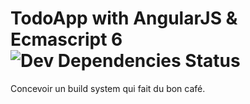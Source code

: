 TodoApp with AngularJS & Ecmascript 6 ![Dev Dependencies Status](http://img.shields.io/david/dev/welcoMattic/todoapp-angular-es6.svg)
============

Concevoir un build system qui fait du bon café.
